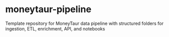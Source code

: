 # moneytaur-pipeline
Template repository for MoneyTaur data pipeline with structured folders for ingestion, ETL, enrichment, API, and notebooks
